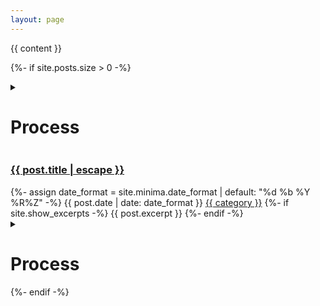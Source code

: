 ```yaml
---
layout: page
---
```


{{ content }}

  {%- if site.posts.size > 0 -%}
    <details class="menu-process">
        <summary>
            <h1>Process</h1>
        </summary>
        <ol>
            {% for post in site.categories[page.category] %}
                {% if post.tags contains 'log' %}
                    <li>
                        {%- assign date_format = site.minima.date_format | default: "%F-%H-%M-%S" -%}
                        <article id="{{ post.date | date: date_format }}" class="log">
                            {%- assign date_format = site.minima.date_format | default: "%d %b %Y %R%Z" -%}
                            <time class="post-meta" datetime="{{ post.date }}">{{ post.date | date: date_format }}</time>
                            <ul>
                                <li>
                                    {%- if site.show_excerpts -%}
                                    {{ post.excerpt }}
                                    {%- endif -%}
                                </li>
                            </ul>
                        </article>
                    </li>
        {% endif %}
    {% if post.tags contains 'post' %}
        </ol>
    </details>
    <article>
        <h3>
            <a class="post-link" href="{{ post.url | relative_url }}">
                    {{ post.title | escape }}
                </a>
                </h3>
        {%- assign date_format = site.minima.date_format | default: "%d %b %Y %R%Z" -%}
            <time class="post-meta" datetime="{{ post.date }}">{{ post.date | date: date_format }}</time>
                <a href="{{site.baseurl}}/categories/#{{category|slugize}}">{{ category }}</a>
                {%- if site.show_excerpts -%}
                {{ post.excerpt }}
                {%- endif -%}
    </article>
    <details class="menu-process">
        <summary>
            <h1>Process</h1>
        </summary>
        <ol reversed>
        {% endif %}
    {% endfor %}
        </ol>
    </details>
  {%- endif -%}
</div>